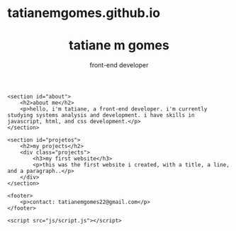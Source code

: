 # tatianemgomes.github.io
<!DOCTYPE html>
<html lang="pt-br">
<head>
    <meta charset="UTF-8">
    <meta name="viewport" content="width=device-width, initial-scale=1.0">
    <title>my portfolio</title>
    <link rel="stylesheet" href="css/style.css">
</head>
<body>
    <header>
        <h1>tatiane m gomes</h1>
        <p>front-end developer</p>
    </header>

    <section id="about">
        <h2>about me</h2>
        <p>hello, i'm tatiane, a front-end developer. i'm currently studying systems analysis and development. i have skills in javascript, html, and css development.</p>
    </section>

    <section id="projetos">
        <h2>my projects</h2>
        <div class="projects">
            <h3>my first website</h3>
            <p>this was the first website i created, with a title, a line, and a paragraph..</p>
        </div>
    </section>

    <footer>
        <p>contact: tatianemgomes22@gmail.com</p>
    </footer>

    <script src="js/script.js"></script>
</body>
</html>
